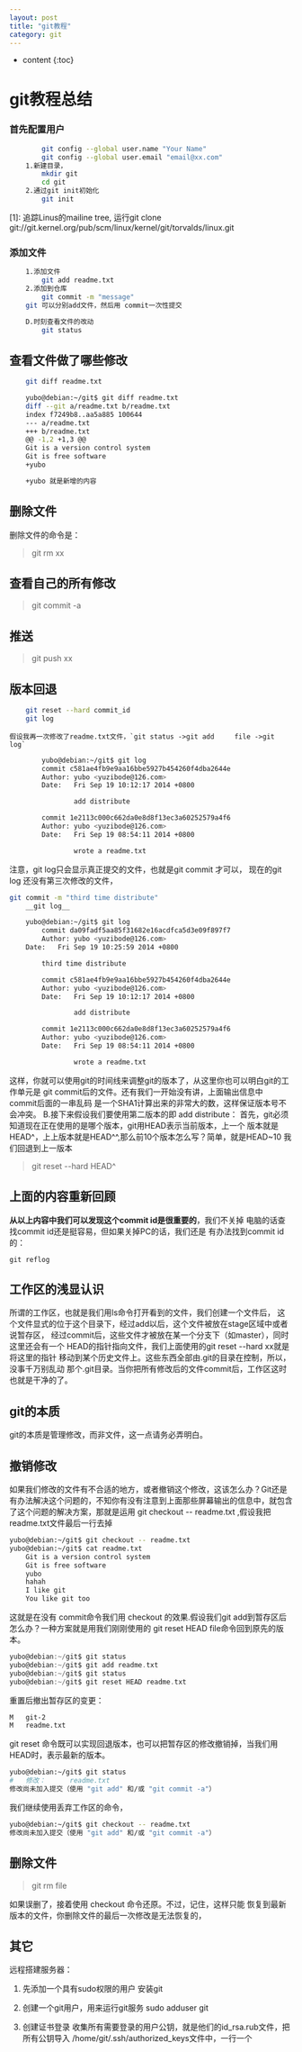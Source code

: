 ```yaml
---
layout: post
title: "git教程"
category: git
---
```


* content
{:toc}

# git教程总结

### 首先配置用户
```bash
		git config --global user.name "Your Name"
		git config --global user.email "email@xx.com"
	1.新建目录，
		mkdir git
		cd git
	2.通过git init初始化
		git init
```

[1]: 追踪Linus的mailine tree, 运行git clone git://git.kernel.org/pub/scm/linux/kernel/git/torvalds/linux.git

### 添加文件
```bash
	1.添加文件
		git add readme.txt
	2.添加到仓库
		git commit -m "message"
	git 可以分别add文件，然后用 commit一次性提交

	D.时刻查看文件的改动
		git status
```

## 查看文件做了哪些修改

```bash
	git diff readme.txt

	yubo@debian:~/git$ git diff readme.txt
	diff --git a/readme.txt b/readme.txt
	index f7249b8..aa5a885 100644
	--- a/readme.txt
	+++ b/readme.txt
	@@ -1,2 +1,3 @@
 	Git is a version control system
 	Git is free software
	+yubo

	+yubo 就是新增的内容
```

## 删除文件
删除文件的命令是：

>git rm xx

## 查看自己的所有修改

>git commit -a

## 推送
>	git push xx

## 版本回退

```bash
	git reset --hard commit_id
	git log

```
	假设我再一次修改了readme.txt文件，`git status ->git add 	file ->git log`

```bash
		yubo@debian:~/git$ git log
		commit c581ae4fb9e9aa16bbe5927b454260f4dba2644e
		Author: yubo <yuzibode@126.com>
		Date:   Fri Sep 19 10:12:17 2014 +0800

    			add distribute

		commit 1e2113c000c662da0e8d8f13ec3a60252579a4f6
		Author: yubo <yuzibode@126.com>
		Date:   Fri Sep 19 08:54:11 2014 +0800

    			wrote a readme.txt
```

注意，git log只会显示真正提交的文件，也就是git commit 才可以，
现在的git log 还没有第三次修改的文件，

```bash
git commit -m "third time distribute"
	__git log__

	yubo@debian:~/git$ git log
		commit da09fadf5aa85f31682e16acdfca5d3e09f897f7
		Author: yubo <yuzibode@126.com>
	Date:   Fri Sep 19 10:25:59 2014 +0800

    	third time distribute

		commit c581ae4fb9e9aa16bbe5927b454260f4dba2644e
		Author: yubo <yuzibode@126.com>
		Date:   Fri Sep 19 10:12:17 2014 +0800

    			add distribute

		commit 1e2113c000c662da0e8d8f13ec3a60252579a4f6
		Author: yubo <yuzibode@126.com>
		Date:   Fri Sep 19 08:54:11 2014 +0800

    			wrote a readme.txt
```

这样，你就可以使用git的时间线来调整git的版本了，从这里你也可以明白git的工作单元是
git commit后的文件。还有我们一开始没有讲，上面输出信息中 commit后面的一串乱码
是一个SHA1计算出来的非常大的数，这样保证版本号不会冲突。
B.接下来假设我们要使用第二版本的即 add distribute：
	首先，git必须知道现在正在使用的是哪个版本，git用HEAD表示当前版本，上一个
版本就是HEAD^，上上版本就是HEAD^^,那么前10个版本怎么写？简单，就是HEAD~10
	我们回退到上一版本

>	git reset --hard HEAD^

## 上面的内容重新回顾

__从以上内容中我们可以发现这个commit id是很重要的__，我们不关掉
电脑的话查找commit id还是挺容易，但如果关掉PC的话，我们还是
有办法找到commit id的：

`git reflog`

## 工作区的浅显认识

所谓的工作区，也就是我们用ls命令打开看到的文件，我们创建一个文件后，
这个文件显式的位于这个目录下，经过add以后，这个文件被放在stage区域中或者说暂存区，
经过commit后，这些文件才被放在某一个分支下（如master），同时这里还会有一个
HEAD的指针指向文件，我们上面使用的git reset --hard xx就是将这里的指针
移动到某个历史文件上。这些东西全部由.git的目录在控制，所以，没事千万别乱动
那个.git目录。当你把所有修改后的文件commit后，工作区这时也就是干净的了。

## git的本质

git的本质是管理修改，而非文件，这一点请务必弄明白。

## 撤销修改

如果我们修改的文件有不合适的地方，或者撤销这个修改，这该怎么办？Git还是有办法解决这个问题的，不知你有没有注意到上面那些屏幕输出的信息中，就包含了这个问题的解决方案，那就是运用 git checkout -- readme.txt ,假设我把readme.txt文件最后一行去掉

```bash
yubo@debian:~/git$ git checkout -- readme.txt
yubo@debian:~/git$ cat readme.txt
	Git is a version control system
	Git is free software
	yubo
	hahah
	I like git
	You like git too
```

这就是在没有 commit命令我们用 checkout 的效果.假设我们git add到暂存区后怎么办？一种方案就是用我们刚刚使用的 git reset HEAD file命令回到原先的版本。

```c
yubo@debian:~/git$ git status
yubo@debian:~/git$ git add readme.txt
yubo@debian:~/git$ git status
yubo@debian:~/git$ git reset HEAD readme.txt
```

重置后撤出暂存区的变更：

```bash
M	git-2
M	readme.txt
```

git reset 命令既可以实现回退版本，也可以把暂存区的修改撤销掉，当我们用HEAD时，表示最新的版本。

```bash
yubo@debian:~/git$ git status
#	修改：      readme.txt
修改尚未加入提交（使用 "git add" 和/或 "git commit -a"）
```

我们继续使用丢弃工作区的命令，

```bash
yubo@debian:~/git$ git checkout -- readme.txt
修改尚未加入提交（使用 "git add" 和/或 "git commit -a"）
```

## 删除文件

>git rm file

如果误删了，接着使用 checkout  命令还原。不过，记住，这样只能
恢复到最新版本的文件，你删除文件的最后一次修改是无法恢复的，

## 其它
远程搭建服务器：

1.	先添加一个具有sudo权限的用户
	安装git

2.	创建一个git用户，用来运行git服务
	sudo adduser git

3.	创建证书登录
	收集所有需要登录的用户公钥，就是他们的id_rsa.rub文件，把所有公钥导入
	/home/git/.ssh/authorized_keys文件中，一行一个

